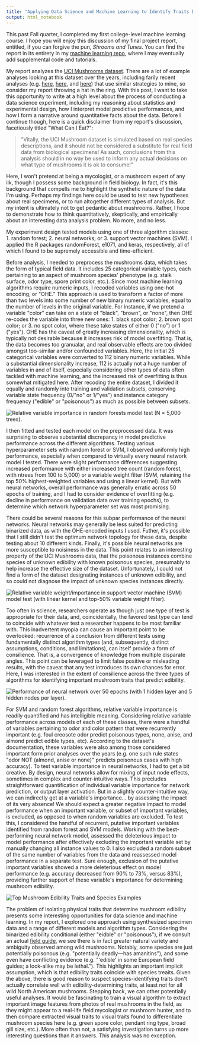 ```yaml
---
title: "Applying Data Science and Machine Learning to Identify Traits Determining Mushroom Edibility: A Discussion of My Final Project"
output: html_notebook
---
```


This past Fall quarter, I completed my first college-level machine learning course. I hope you will enjoy this discussion of my final project report, entitled, if you can forgive the pun, _Shrooms and Tunes_. You can find the report in its entirety in my [machine learning repo](https://github.com/metamaden/machine-learning), where I may eventually add supplemental code and tutorials. 

My report analyzes the [UCI Mushrooms dataset](https://archive.ics.uci.edu/ml/datasets/mushroom). There are a lot of example analyses looking at this dataset over the years, including farily recent analyses (e.g. [here](https://rpubs.com/soumya2g/CUNY-Coursework), [here](http://inmachineswetrust.com/posts/mushroom-classification/), and [here](https://rpubs.com/soumya2g/CUNY-Coursework)) that use similar strategies to mine, so consider my report throwing a hat in the ring. With this post, I want to take this opportunity to write at a high level about the process of conducting a data science experiment, including my reasoning about statistics and experimental design, how I interpret model predictive performances, and how I form a narrative around quantitative facts about the data. Before I continue though, here is a quick disclaimer from my report's discussion, facetiously titled "What Can I Eat?":

>"Vitally, the UCI Mushroom dataset is simulated based on real species descriptions, and it should not be considered a substitute for real field data from biological specimens! As such, conclusions from this analysis should in no way be used to inform any actual decisions on what type of mushrooms it is ok to consume!"

Here, I won't pretend at being a mycologist, or a mushroom expert of any ilk, though I possess some background in field biology. In fact, it's this background that compells me to highlight the synthetic nature of the data I'm using. Perhaps my findings here could be used to test new hypotheses about real specimens, or to run altogether different types of analysis. But my intent is ultimately not to get pedantic about mushrooms. Rather, I hope to demonstrate how to think quantitatively, skeptically, and empirically about an interesting data analysis problem. No more, and no less. 

My experiment design tested models using one of three algorithm classes: 1. random forest; 2. neural networks; or 3. support vector machines (SVM). I applied the R packages randomForest, e1071, and keras, respectively, all of which I found to be supremely accessible and time-efficient.

Before analysis, I needed to preprocess the mushrooms data, which takes the form of typical field data. It includes 25 categorical variable types, each pertaining to an aspect of mushroom species' phenotype (e.g. stalk surface, odor type, spore print color, etc.). Since most machine learning algorithms require numeric inputs, I recoded variables using one-hot encoding, or "OHE." This approach is used to transform a factor of more than two levels into some number of new binary numeric variables, equal to the number of levels in the original variable. For instance, if we pretend a variable "color" can take on a state of "black", "brown", or "none", then OHE re-codes the variable into three new ones: 1. black spot color; 2. brown spot color; or 3. no spot color, where these take states of either 0 ("no") or 1 ("yes"). OHE has the caveat of greatly increasing dimensionality, which is typically not desirable because it increases risk of model overfitting. That is, the data becomes too granualar, and real observable effects are too divided amongst too-similar and/or confounded variables. Here, the initial 25 categorical variables were converted to 112 binary numeric variables. While a substantial dimensionality increase, 112 is actually not a huge number of variables in and of itself, especially considering other types of data often tackled with machine learning, and the increased risk of overfitting is thus somewhat mitigated here. After recoding the entire dataset, I divided it equally and randomly into training and validation subsets, conserving variable state frequency (0/"no" or 1/"yes") and instance category frequency ("edible" or "poisonous") as much as possible between subsets. 

![Relative variable importance in random forests model test (N = 5,000 trees).](https://raw.githubusercontent.com/metamaden/metamaden.github.io/master/_posts/media/varimp_rforest.jpg)

I then fitted and tested each model on the preprocessed data. It was surprising to observe substantial discrepancy in model predictive performance across the different algorithms. Testing various hyperparameter sets with random forest or SVM, I observed uniformly high performance, especially when compared to virtually every neural network model I tested. There were slight performance differences suggesting increased performance with either increased tree count (random forest, with ntrees from 100 to 5,000) or a variable weight filter (SVM, retaining the top 50% highest-weighted variables and using a linear kernel). But with neural networks, overall performance was generally erratic across 50 epochs of training, and I had to consider evidence of overfitting (e.g. decline in performance on validation data over training epochs), to determine which network hyperparameter set was most promising. 

There could be several reasons for this subpar performance of the neural networks. Neural networks may generally be less suited for predicting binarized data, as with the OHE-encoded inputs I used. Futher, it's possible that I still didn't test the optimum network topology for these data, despite testing about 10 different kinds. Finally, it's possible neural networks are more susceptible to noisiness in the data. This point relates to an interesting property of the UCI Mushrooms data, that the poisonous instances combine species of unknown edibility with known poisonous species, presumably to help increase the effective size of the dataset. Unfortunately, I could not find a form of the dataset designating instances of unknown edibility, and so could not diagnose the impact of unknown species instances directly.

![Relative variable weight/importance in support vector machine (SVM) model test (with linear kernel and top-50% variable weight filter).](https://raw.githubusercontent.com/metamaden/metamaden.github.io/master/_posts/media/varimp_svm.jpg) 

Too often in science, researchers operate as though just one type of test is appropriate for their data, and, coincidentally, the favored test type can tend to coincide with whatever test a researcher happens to be most familiar with. This inadvertent myopia can cause an important point to be overlooked: recurrence of a conclusion from different tests using fundamentally distinct algorithm types (and, subsequently, distinct assumptions, conditions, and limitations), can itself provide a form of consilience. That is, a convergence of knowledge from multiple disparate angles. This point can be leveraged to limit false positive or misleading results, with the caveat that any test introduces its own chances for error. Here, I was interested in the extent of consilience across the three types of algorithms for identifying important mushroom traits that predict edibility.

![Performance of neural network over 50 epochs (with 1 hidden layer and 5 hidden nodes per layer).](https://raw.githubusercontent.com/metamaden/metamaden.github.io/master/_posts/media/nnepoch.jpg)

For SVM and random forest algorithms, relative variable importance is readily quantified and has intelligible meaning. Considering relative variable performance across models of each of these classes, there were a handful of variables pertaining to odor and color pattern that were recurrently important (e.g. foul creosote odor predict poisonous types, none, anise, and almond predict edible types, etc). According to the dataset's documentation, these variables were also among those considered important form prior analyses over the years (e.g. one such rule states "odor NOT (almond, anise or none)" predicts poisonous cases with high accuracy). To test variable importance in neural networks, I had to get a bit creative. By design, neural networks allow for mixing of input node effects, sometimes in complex and counter-intuitive ways. This precludes straightforward quantification of individual variable importance for network prediction, or output layer activation. But in a slightly counter-intuitive way, we can indirectly get at a variable's importance... by assessing the impact of its very absence! We should expect a greater negative impact to model performance when an important variable, or subset of important variables, is excluded, as opposed to when random variables are excluded. To test this, I considered the handful of recurrent, putative important variables identified from random forest and SVM models. Working with the best-performing neural network model, assessed the deleterious impact to model performance after effectively excluding the important variable set by manually changing all instance values to 0. I also excluded a random subset of the same number of variables from the data and reassessed model performance in a separate test. Sure enough, exclusion of the putative important variables showed a more deleterious effect on model performance (e.g. accuracy decreased from 90% to 73%, versus 83%), providing further support of these variable's importance for determining mushroom edibility.

![Top Mushroom Edibility Traits and Species Examples](https://raw.githubusercontent.com/metamaden/metamaden.github.io/master/_posts/media/shroomtable.jpg)

The problem of isolating physical traits that determine mushroom edibility presents some interesting opportunities for data science and machine learning. In my report, I explored one approach using synthesized specimen data and a range of different models and algorithm types. Considering the binarized edibility conditional (either "eidble" or "poisonous"), if we consult an actual [field guide](http://www.svims.ca/council/Lepiot.htm), we see there is in fact greater natural variety and ambiguity observed among wild mushrooms. Notably, some species are just potentially poisonous (e.g. "potentially deadly—has amanitins"), and some even have conflicting evidence (e.g. "'edible' in some European field guides; a look-alike may be lethal."). This highlights an important implicit assumption, which is that edibility traits coincide with species treaits. Given the above, there is good reason to suspect species-identifying traits don't actually correlate well with edibility-determining traits, at least not for all wild North American mushrooms. Stepping back, we can other potentially useful analyses. It would be fascinating to train a visual algorithm to extract important image features from photos of real mushrooms in the field, as they might appear to a real-life field mycologist or mushroom hunter, and to then compare extracted visual traits to visual traits found to differentiate mushroom species here (e.g. green spore color, pendant ring type, broad gill size, etc.). More often than not, a satisfying investigation turns up more interesting questions than it answers. This analysis was no exception.








